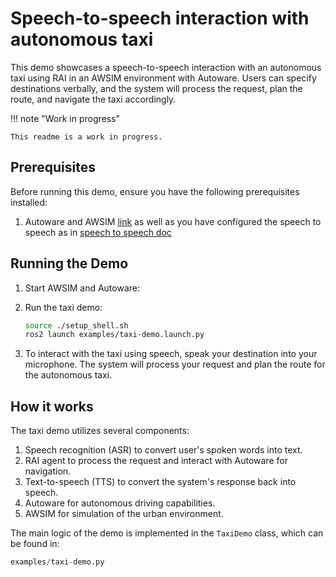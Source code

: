 # Speech-to-speech interaction with autonomous taxi

This demo showcases a speech-to-speech interaction with an autonomous taxi using RAI in an AWSIM
environment with Autoware. Users can specify destinations verbally, and the system will process the
request, plan the route, and navigate the taxi accordingly.

!!! note "Work in progress"

    This readme is a work in progress.

## Prerequisites

Before running this demo, ensure you have the following prerequisites installed:

1. Autoware and AWSIM [link](https://tier4.github.io/AWSIM/GettingStarted/QuickStartDemo/) as well
   as you have configured the speech to speech as in
   [speech to speech doc](../tutorials/voice_interface.md)

## Running the Demo

1. Start AWSIM and Autoware:

2. Run the taxi demo:

    ```bash
    source ./setup_shell.sh
    ros2 launch examples/taxi-demo.launch.py
    ```

3. To interact with the taxi using speech, speak your destination into your microphone. The system
   will process your request and plan the route for the autonomous taxi.

## How it works

The taxi demo utilizes several components:

1. Speech recognition (ASR) to convert user's spoken words into text.
2. RAI agent to process the request and interact with Autoware for navigation.
3. Text-to-speech (TTS) to convert the system's response back into speech.
4. Autoware for autonomous driving capabilities.
5. AWSIM for simulation of the urban environment.

The main logic of the demo is implemented in the `TaxiDemo` class, which can be found in:

```python
examples/taxi-demo.py
```
